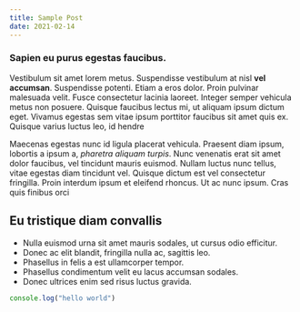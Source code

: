 ```yaml
---
title: Sample Post
date: 2021-02-14
---
```


### Sapien eu purus egestas faucibus.

Vestibulum sit amet lorem metus. Suspendisse vestibulum at nisl **vel accumsan**. Suspendisse potenti. Etiam a eros dolor. Proin pulvinar malesuada velit. Fusce consectetur lacinia laoreet. Integer semper vehicula metus non posuere. Quisque faucibus lectus mi, ut aliquam ipsum dictum eget. Vivamus egestas sem vitae ipsum porttitor faucibus sit amet quis ex. Quisque varius luctus leo, id hendre

Maecenas egestas nunc id ligula placerat vehicula. Praesent diam ipsum, lobortis a ipsum a, _pharetra aliquam turpis_. Nunc venenatis erat sit amet dolor faucibus, vel tincidunt mauris euismod. Nullam luctus nunc tellus, vitae egestas diam tincidunt vel. Quisque dictum est vel consectetur fringilla. Proin interdum ipsum et eleifend rhoncus. Ut ac nunc ipsum. Cras quis finibus orci

## Eu tristique diam convallis

- Nulla euismod urna sit amet mauris sodales, ut cursus odio efficitur.
- Donec ac elit blandit, fringilla nulla ac, sagittis leo.
- Phasellus in felis a est ullamcorper tempor.
- Phasellus condimentum velit eu lacus accumsan sodales.
- Donec ultrices enim sed risus luctus gravida.

```javascript
console.log("hello world")
```
